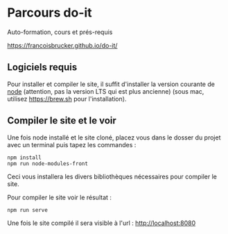 # Parcours do-it

Auto-formation, cours et prés-requis

https://francoisbrucker.github.io/do-it/

## Logiciels requis

Pour installer et compiler le site, il suffit d'installer la version courante de [node](https://nodejs.org/en/download/current/) (attention, pas la version LTS qui est plus ancienne) (sous mac, utilisez <https://brew.sh> pour l'installation).

## Compiler le site et le voir

Une fois node installé et le site cloné, placez vous dans le dosser du projet avec un terminal puis tapez les commandes :

```shell
npm install
npm run node-modules-front
```

Ceci vous installera les divers bibliothèques nécessaires pour compiler le site.

Pour compiler le site voir le résultat :

```shell
npm run serve
```

Une fois le site compilé il sera visible à l'url : <http://localhost:8080>
